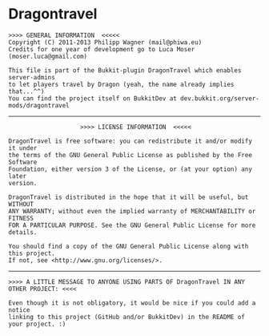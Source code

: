 Dragontravel
============


    >>>> GENERAL INFORMATION  <<<<<
    Copyright (C) 2011-2013 Philipp Wagner (mail@phiwa.eu)
    Credits for one year of development go to Luca Moser (moser.luca@gmail.com)
    
    This file is part of the Bukkit-plugin DragonTravel which enables server-admins
    to let players travel by Dragon (yeah, the name already implies that...^^)
    You can find the project itself on BukkitDev at dev.bukkit.org/server-mods/dragontravel



------------------------------------------------------------------------------------------

                        >>>> LICENSE INFORMATION  <<<<<

    DragonTravel is free software: you can redistribute it and/or modify it under
    the terms of the GNU General Public License as published by the Free Software
    Foundation, either version 3 of the License, or (at your option) any later
    version.
    
    DragonTravel is distributed in the hope that it will be useful, but WITHOUT
    ANY WARRANTY; without even the implied warranty of MERCHANTABILITY or FITNESS
    FOR A PARTICULAR PURPOSE. See the GNU General Public License for more
    details.
    
    You should find a copy of the GNU General Public License along with this project.
    If not, see <http://www.gnu.org/licenses/>.

-------------------------------------------------------------------------------------------

    >>>> A LITTLE MESSAGE TO ANYONE USING PARTS OF DragonTravel IN ANY OTHER PROJECT: <<<<
  
    Even though it is not obligatory, it would be nice if you could add a notice
    linking to this project (GitHub and/or BukkitDev) in the README of your project. :)


